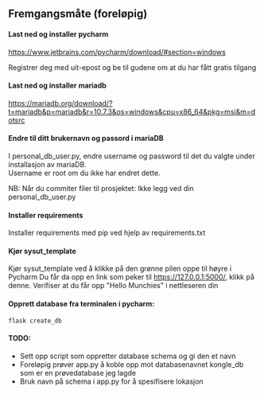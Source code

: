 ## Fremgangsmåte (foreløpig)

#### Last ned og installer pycharm

https://www.jetbrains.com/pycharm/download/#section=windows

Registrer deg med uit-epost og be til gudene om at du har fått gratis tilgang

#### Last ned og installer mariadb

https://mariadb.org/download/?t=mariadb&p=mariadb&r=10.7.3&os=windows&cpu=x86_64&pkg=msi&m=dotsrc

#### Endre til ditt brukernavn og passord i mariaDB

I personal_db_user.py, endre username og password til det du valgte under installasjon av mariaDB.  
Username er root om du ikke har endret dette.

NB: Når du commiter filer til prosjektet: Ikke legg ved din personal_db_user.py 

#### Installer requirements 

Installer requirements med pip ved hjelp av requirements.txt

#### Kjør sysut_template

Kjør sysut_template ved å klikke på den grønne pilen oppe til høyre i Pycharm
Du får da opp en link som peker til https://127.0.0.1:5000/, klikk på denne.
Verifiser at du får opp "Hello Munchies" i nettleseren din

#### Opprett database fra terminalen i pycharm:

```flask create_db```

#### TODO:

- Sett opp script som oppretter database schema og gi den et navn
- Foreløpig prøver app.py å koble opp mot databasenavnet kongle_db som er en prøvedatabase jeg lagde
- Bruk navn på schema i app.py for å spesifisere lokasjon
